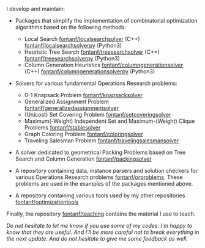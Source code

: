 I develop and maintain:

* Packages that simplify the implementation of combinatorial optimization algorithms based on the following methods:
  * Local Search [fontanf/localsearchsolver](https://github.com/fontanf/localsearchsolver) (C++) [fontanf/localsearchsolverpy](https://github.com/fontanf/localsearchsolverpy) (Python3)
  * Heuristic Tree Search [fontanf/treesearchsolver](https://github.com/fontanf/treesearchsolver) (C++) [fontanf/treesearchsolverpy](https://github.com/fontanf/treesearchsolverpy) (Python3)
  * Column Generation Heuristics [fontanf/columngenerationsolver](https://github.com/fontanf/columngenerationsolver) (C++) [fontanf/columngenerationsolverpy](https://github.com/fontanf/columngenerationsolverpy) (Python3)

* Solvers for various fundamental Operations Research problems:
  * 0-1 Knapsack Problem [fontanf/knapsacksolver](https://github.com/fontanf/knapsacksolver)
  * Generalized Assignment Problem [fontanf/generalizedassignmentsolver](https://github.com/fontanf/generalizedassignmentsolver)
  * (Unicost) Set Covering Problem [fontanf/setcoveringsolver](https://github.com/fontanf/setcoveringsolver)
  * Maximum(-Weight) Independent Set and Maximum-(Weight) Clique Problems [fontanf/stablesolver](https://github.com/fontanf/stablesolver)
  * Graph Coloring Problem  [fontanf/coloringsolver](https://github.com/fontanf/coloringsolver)
  * Traveling Salesman Problem  [fontanf/travelingsalesmansolver](https://github.com/fontanf/travelingsalesmansolver)

* A solver dedicated to geometrical Packing Problems based on Tree Search and Column Generation  [fontanf/packingsolver](https://github.com/fontanf/packingsolver)

* A repository containing data, instance parsers and solution checkers for various Operations Research problems  [fontanf/orproblems](https://github.com/fontanf/orproblems). These problems are used in the examples of the packages mentioned above.

* A repository containing various tools used by my other repositories  [fontanf/optimizationtools](https://github.com/fontanf/optimizationtools)

Finally, the repository [fontanf/teaching](https://github.com/fontanf/teaching) contains the material I use to teach.

*Do not hesitate to let me know if you use some of my codes. I'm happy to know that they are useful. And I'll be more careful not to break everything in the next update. And do not hesitate to give me some feedback as well.*
